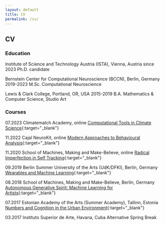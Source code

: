 ```yaml
---
layout: default
title: CV
permalink: /cv/
---
```


## CV 

### Education

Institute of Science and Technology Austria (ISTA), Vienna, Austria
since 2023 Ph.D. candidate

Bernstein Center for Computational Neuroscience (BCCN), Berlin, Germany 
2019-2023 M.Sc. Computational Neuroscience

Lewis & Clark College, Portland, OR, USA
2015-2019 B.A. Mathematics & Computer Science, Studio Art

### Courses

07.2023 Climatematch Academy, online
[Computational Tools in Climate Science](https://academy.climatematch.io/){:target="_blank"}

11.2022 Cajal NeuroKit, online
[Modern Approaches to Behavioural Analysis](https://cajal-training.org/neurokit/behavioural-analysis/){:target="_blank"}

11.2020 School of Machines, Making and Make-Believe, online
[Radical Imperfection in Self Tracking](https://www.are.na/kit-kuksenok/radical-imperfection){:target="_blank"}

09.2019 Berlin Summer University of the Arts (UdK/DFKI), Berlin, Germany
[Wearables and Machine Learning](https://summer-university.udk-berlin.de/workshops/find-courses/overview/custom-content-courses/wearables-and-machine-learning/){:target="_blank"}

08.2018 School of Machines, Making and Make-Believe, Berlin, Germany
[Autonomous Generative Spirit: Machine Learning for Artists](https://www.schoolofma.org/autonomous-generative-spirit){:target="_blank"}

07.2017 Estonian Academy of the Arts (Summer Academy), Tallinn, Estonia
[Numbers and Cognition in the Urban Environment](https://www.summerschoolsineurope.eu/course/10767/numbers-and-cognition-in-the-urban-environment){:target="_blank"}

03.2017 Instituto Superior de Arte, Havana, Cuba
Alternative Spring Break 




